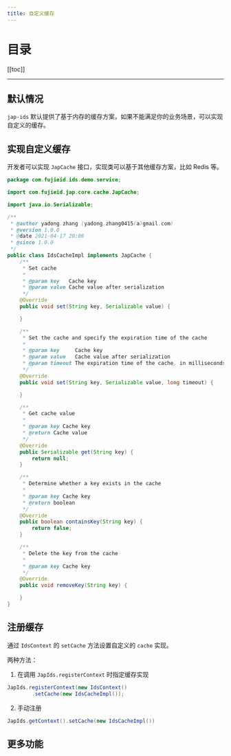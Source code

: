 ```yaml
---
title: 自定义缓存
---
```


# 目录

[[toc]]

----


## 默认情况

`jap-ids` 默认提供了基于内存的缓存方案，如果不能满足你的业务场景，可以实现自定义的缓存。

## 实现自定义缓存

开发者可以实现 `JapCache` 接口，实现类可以基于其他缓存方案，比如 Redis 等。

```java
package com.fujieid.ids.demo.service;

import com.fujieid.jap.core.cache.JapCache;

import java.io.Serializable;

/**
 * @author yadong.zhang (yadong.zhang0415(a)gmail.com)
 * @version 1.0.0
 * @date 2021-04-17 20:06
 * @since 1.0.0
 */
public class IdsCacheImpl implements JapCache {
    /**
     * Set cache
     *
     * @param key   Cache key
     * @param value Cache value after serialization
     */
    @Override
    public void set(String key, Serializable value) {

    }

    /**
     * Set the cache and specify the expiration time of the cache
     *
     * @param key     Cache key
     * @param value   Cache value after serialization
     * @param timeout The expiration time of the cache, in milliseconds
     */
    @Override
    public void set(String key, Serializable value, long timeout) {

    }

    /**
     * Get cache value
     *
     * @param key Cache key
     * @return Cache value
     */
    @Override
    public Serializable get(String key) {
        return null;
    }

    /**
     * Determine whether a key exists in the cache
     *
     * @param key Cache key
     * @return boolean
     */
    @Override
    public boolean containsKey(String key) {
        return false;
    }

    /**
     * Delete the key from the cache
     *
     * @param key Cache key
     */
    @Override
    public void removeKey(String key) {

    }
}
```

## 注册缓存

通过 `IdsContext` 的 `setCache` 方法设置自定义的 `cache` 实现。

两种方法：
1. 在调用 `JapIds.registerContext` 时指定缓存实现
```java
JapIds.registerContext(new IdsContext()
        .setCache(new IdsCacheImpl());
```
2. 手动注册
```java
JapIds.getContext().setCache(new IdsCacheImpl())
```

## 更多功能

<ref-link :link='`/ids/quickstart`' :title="`快速开始`"/>
<ref-link :link='`/ids/custom-login-page`' :title="`自定义登录页面`"/>
<ref-link :link='`/ids/custom-confirm-page`' :title="`自定义确认授权页面`"/>
<ref-link :link='`/ids/scope`' :title="`自定义 scope`"/>
<ref-link :link='`/ids/jwks`' :title="`自定义 Token 加密密钥`"/>
<ref-link :link='`/ids/pkce`' :title="`使用 PKCE 模式`"/>
<ref-link :link='`/ids/auto-approve`' :title="`自动授权`"/>
<ref-link :link='`/ids/error_code`' :title="`错误代码`"/>
